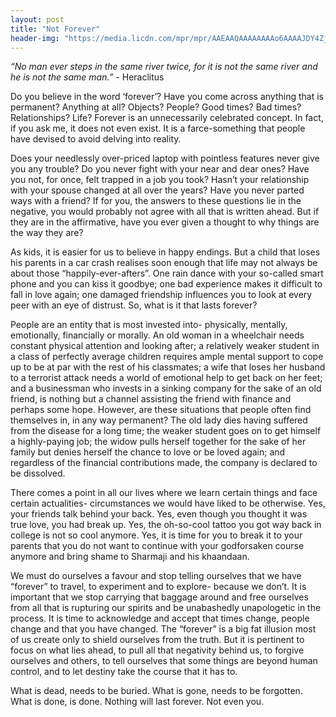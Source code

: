 ```yaml
---
layout: post
title: "Not Forever"
header-img: "https://media.licdn.com/mpr/mpr/AAEAAQAAAAAAAAo6AAAAJDY4Zjc1ZjhmLWY1YWQtNDY1YS1iNTQ5LTg3MjRkMTIwNGY5MQ.jpg"
---
```


_“No man ever steps in the same river twice, for it is not the same river and he is not the same man.”_ - Heraclitus

Do you believe in the word ‘forever’? Have you come across anything that is permanent? Anything at all? Objects? People? Good times? Bad times? Relationships? Life? Forever is an unnecessarily celebrated concept. In fact, if you ask me, it does not even exist. It is a farce-something that people have devised to avoid delving into reality.

Does your needlessly over-priced laptop with pointless features never give you any trouble? Do you never fight with your near and dear ones? Have you not, for once, felt trapped in a job you took? Hasn’t your relationship with your spouse changed at all over the years? Have you never parted ways with a friend? If for you, the answers to these questions lie in the negative, you would probably not agree with all that is written ahead. But if they are in the affirmative, have you ever given a thought to why things are the way they are?

As kids, it is easier for us to believe in happy endings. But a child that loses his parents in a car crash realises soon enough that life may not always be about those “happily-ever-afters”. One rain dance with your so-called smart phone and you can kiss it goodbye; one bad experience makes it difficult to fall in love again; one damaged friendship influences you to look at every peer with an eye of distrust. So, what is it that lasts forever?

People are an entity that is most invested into- physically, mentally, emotionally, financially or morally. An old woman in a wheelchair needs constant physical attention and looking after; a relatively weaker student in a class of perfectly average children requires ample mental support to cope up to be at par with the rest of his classmates; a wife that loses her husband to a terrorist attack needs a world of emotional help to get back on her feet; and a businessman who invests in a sinking company for the sake of an old friend, is nothing but a channel assisting the friend with finance and perhaps some hope. However, are these situations that people often find themselves in, in any way permanent? The old lady dies having suffered from the disease for a long time; the weaker student goes on to get himself a highly-paying job; the widow pulls herself together for the sake of her family but denies herself the chance to love or be loved again; and regardless of the financial contributions made, the company is declared to be dissolved.

There comes a point in all our lives where we learn certain things and face certain actualities- circumstances we would have liked to be otherwise. Yes, your friends talk behind your back. Yes, even though you thought it was true love, you had break up. Yes, the oh-so-cool tattoo you got way back in college is not so cool anymore. Yes, it is time for you to break it to your parents that you do not want to continue with your godforsaken course anymore and bring shame to Sharmaji and his khaandaan.

We must do ourselves a favour and stop telling ourselves that we have “forever” to travel, to experiment and to explore- because we don’t. It is important that we stop carrying that baggage around and free ourselves from all that is rupturing our spirits and be unabashedly unapologetic in the process. It is time to acknowledge and accept that times change, people change and that you have changed. The “forever” is a big fat illusion most of us create only to shield ourselves from the truth. But it is pertinent to focus on what lies ahead, to pull all that negativity behind us, to forgive ourselves and others, to tell ourselves that some things are beyond human control, and to let destiny take the course that it has to.



What is dead, needs to be buried.
What is gone, needs to be forgotten.
What is done, is done.
Nothing will last forever. Not even you.


